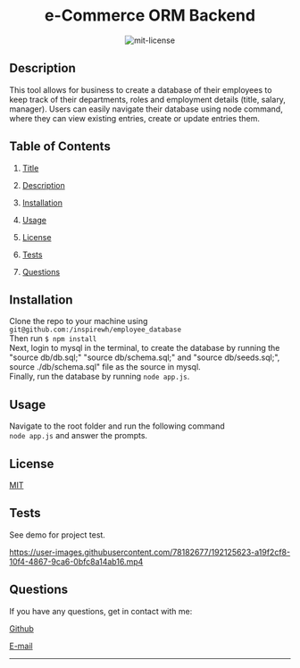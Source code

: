 

<center>

# e-Commerce ORM Backend <a name="title"></a><br>

![mit-license](https://img.shields.io/badge/license-MIT-green)
</center>

## Description <a name="description"></a>

This tool allows for business to create a database of their employees to keep track of their departments, roles and employment details (title, salary, manager). Users can easily navigate their database using node command, where they can view existing entries, create or update entries them.

## Table of Contents
1. [Title](#title)

2. [Description](#description)

3. [Installation](#installation)

4. [Usage](#usage)

5. [License](#license)

6. [Tests](#tests)

7. [Questions](#questions)

## Installation <a name="installation"></a>
Clone the repo to your machine using `git@github.com:/inspirewh/employee_database` <br> Then run `$ npm install` <br> Next, login to mysql in the terminal, to create the database by running the "source db/db.sql;" "source db/schema.sql;" and "source db/seeds.sql;", source ./db/schema.sql" file as the source in mysql. <br> Finally, run the database by running `node app.js`. 

## Usage <a name="usage"></a>
Navigate to the root folder and run the following command <br> `node app.js` and answer the prompts.


## License <a name="license"></a>
[MIT](https://choosealicense.com/licenses/mit)

## Tests <a name="tests"></a>
See demo for project test.

https://user-images.githubusercontent.com/78182677/192125623-a19f2cf8-10f4-4867-9ca6-0bfc8a14ab16.mp4


## Questions <a name="questions"></a>

If you have any questions, get in contact with me:

[Github](https://github.com/inspirewh)

[E-mail](olivia@inspirefitness.com.au) 

__________________________________________________
